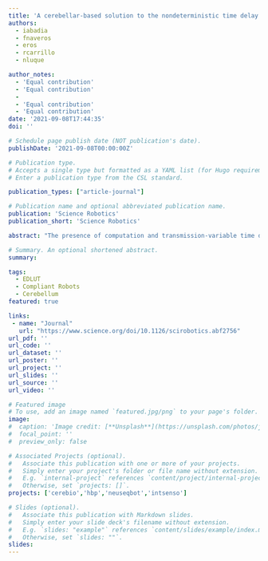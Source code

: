 ```yaml
---
title: 'A cerebellar-based solution to the nondeterministic time delay problem in robotic control'
authors:
  - iabadia
  - fnaveros
  - eros
  - rcarrillo
  - nluque

author_notes:
  - 'Equal contribution'
  - 'Equal contribution'
  -
  - 'Equal contribution'
  - 'Equal contribution'
date: '2021-09-08T17:44:35'
doi: ''

# Schedule page publish date (NOT publication's date).
publishDate: '2021-09-08T00:00:00Z'

# Publication type.
# Accepts a single type but formatted as a YAML list (for Hugo requirements).
# Enter a publication type from the CSL standard.

publication_types: ["article-journal"]

# Publication name and optional abbreviated publication name.
publication: 'Science Robotics'
publication_short: 'Science Robotics'

abstract: "The presence of computation and transmission-variable time delays within a robotic control loop is a major cause of instability, hindering safe human-robot interaction (HRI) under these circumstances. Classical control theory has been adapted to counteract the presence of such variable delays; however, the solutions provided to date cannot cope with HRI robotics inherent features. The highly nonlinear dynamics of HRI cobots (robots intended for human interaction in collaborative tasks), together with the growing use of flexible joints and elastic materials providing passive compliance, prevent traditional control solutions from being applied. Conversely, human motor control natively deals with low power actuators, nonlinear dynamics, and variable transmission time delays. The cerebellum, pivotal to human motor control, is able to predict motor commands by correlating current and past sensorimotor signals, and to ultimately compensate for the existing sensorimotor human delay (tens of milliseconds). This work aims at bridging those inherent features of cerebellar motor control and current robotic challenges—namely, compliant control in the presence of variable sensorimotor delays. We implement a cerebellar-like spiking neural network (SNN) controller that is adaptive, compliant, and robust to variable sensorimotor delays by replicating the cerebellar mechanisms that embrace the presence of biological delays and allow motor learning and adaptation."

# Summary. An optional shortened abstract.
summary:

tags:
  - EDLUT
  - Compliant Robots
  - Cerebellum
featured: true

links:
 - name: "Journal"
   url: "https://www.science.org/doi/10.1126/scirobotics.abf2756"
url_pdf: ''
url_code: ''
url_dataset: ''
url_poster: ''
url_project: ''
url_slides: ''
url_source: ''
url_video: ''

# Featured image
# To use, add an image named `featured.jpg/png` to your page's folder.
image:
#  caption: 'Image credit: [**Unsplash**](https://unsplash.com/photos/jdD8gXaTZsc)'
#  focal_point: ''
#  preview_only: false

# Associated Projects (optional).
#   Associate this publication with one or more of your projects.
#   Simply enter your project's folder or file name without extension.
#   E.g. `internal-project` references `content/project/internal-project/index.md`.
#   Otherwise, set `projects: []`.
projects: ['cerebio','hbp','neuseqbot','intsenso']

# Slides (optional).
#   Associate this publication with Markdown slides.
#   Simply enter your slide deck's filename without extension.
#   E.g. `slides: "example"` references `content/slides/example/index.md`.
#   Otherwise, set `slides: ""`.
slides:
---
```

